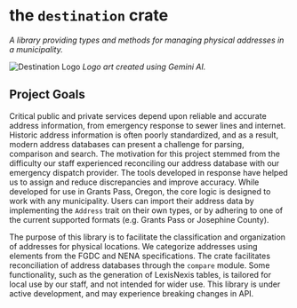 # the `destination` crate

_A library providing types and methods for managing physical addresses in a municipality._

![Destination Logo](./data/destination_logo.jpg)
_Logo art created using Gemini AI._

## Project Goals

Critical public and private services depend upon reliable and accurate address information, from emergency response to sewer lines and internet. Historic address information is often poorly standardized, and as a result, modern address databases can present a challenge for parsing, comparison and search. The motivation for this project stemmed from the difficulty our staff experienced reconciling our address database with our emergency dispatch provider. The tools developed in response have helped us to assign and reduce discrepancies and improve accuracy. While developed for use in Grants Pass, Oregon, the core logic is designed to work with any municipality. Users can import their address data by implementing the `Address` trait on their own types, or by adhering to one of the current supported formats (e.g. Grants Pass or Josephine County).

The purpose of this library is to facilitate the classification and organization of addresses for physical locations. We categorize addresses using elements from the FGDC and NENA specifications. The crate facilitates reconciliation of address databases through the `compare` module. Some functionality, such as the generation of LexisNexis tables, is tailored for local use by our staff, and not intended for wider use. This library is under active development, and may experience breaking changes in API.
